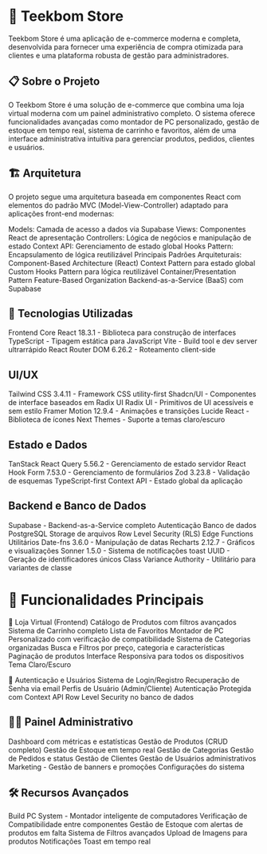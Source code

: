 # 🛒 Teekbom Store

 Teekbom Store é uma aplicação de e-commerce moderna e completa, desenvolvida para fornecer uma experiência de compra otimizada para clientes e uma plataforma robusta de gestão para administradores.

## 📋 Sobre o Projeto
O Teekbom Store é uma solução de e-commerce que combina uma loja virtual moderna com um painel administrativo completo. O sistema oferece funcionalidades avançadas como montador de PC personalizado, gestão de estoque em tempo real, sistema de carrinho e favoritos, além de uma interface administrativa intuitiva para gerenciar produtos, pedidos, clientes e usuários.

## 🏗️ Arquitetura
O projeto segue uma arquitetura baseada em componentes React com elementos do padrão MVC (Model-View-Controller) adaptado para aplicações front-end modernas:

Models: Camada de acesso a dados via Supabase
Views: Componentes React de apresentação
Controllers: Lógica de negócios e manipulação de estado
Context API: Gerenciamento de estado global
Hooks Pattern: Encapsulamento de lógica reutilizável
Principais Padrões Arquiteturais:
Component-Based Architecture (React)
Context Pattern para estado global
Custom Hooks Pattern para lógica reutilizável
Container/Presentation Pattern
Feature-Based Organization
Backend-as-a-Service (BaaS) com Supabase


## 🚀 Tecnologias Utilizadas
Frontend Core
React 18.3.1 - Biblioteca para construção de interfaces
TypeScript - Tipagem estática para JavaScript
Vite - Build tool e dev server ultrarrápido
React Router DOM 6.26.2 - Roteamento client-side


## UI/UX
Tailwind CSS 3.4.11 - Framework CSS utility-first
Shadcn/UI - Componentes de interface baseados em Radix UI
Radix UI - Primitivos de UI acessíveis e sem estilo
Framer Motion 12.9.4 - Animações e transições
Lucide React - Biblioteca de ícones
Next Themes - Suporte a temas claro/escuro


## Estado e Dados
TanStack React Query 5.56.2 - Gerenciamento de estado servidor
React Hook Form 7.53.0 - Gerenciamento de formulários
Zod 3.23.8 - Validação de esquemas TypeScript-first
Context API - Estado global da aplicação

## Backend e Banco de Dados
Supabase - Backend-as-a-Service completo
Autenticação
Banco de dados PostgreSQL
Storage de arquivos
Row Level Security (RLS)
Edge Functions
Utilitários
Date-fns 3.6.0 - Manipulação de datas
Recharts 2.12.7 - Gráficos e visualizações
Sonner 1.5.0 - Sistema de notificações toast
UUID - Geração de identificadores únicos
Class Variance Authority - Utilitário para variantes de classe

# 🎯 Funcionalidades Principais

🏪 Loja Virtual (Frontend)
Catálogo de Produtos com filtros avançados
Sistema de Carrinho completo
Lista de Favoritos
Montador de PC Personalizado com verificação de compatibilidade
Sistema de Categorias organizadas
Busca e Filtros por preço, categoria e características
Paginação de produtos
Interface Responsiva para todos os dispositivos
Tema Claro/Escuro

🔐 Autenticação e Usuários
Sistema de Login/Registro
Recuperação de Senha via email
Perfis de Usuário (Admin/Cliente)
Autenticação Protegida com Context API
Row Level Security no banco de dados

## 👨‍💼 Painel Administrativo
Dashboard com métricas e estatísticas
Gestão de Produtos (CRUD completo)
Gestão de Estoque em tempo real
Gestão de Categorias
Gestão de Pedidos e status
Gestão de Clientes
Gestão de Usuários administrativos
Marketing - Gestão de banners e promoções
Configurações do sistema

## 🛠️ Recursos Avançados
Build PC System - Montador inteligente de computadores
Verificação de Compatibilidade entre componentes
Gestão de Estoque com alertas de produtos em falta
Sistema de Filtros avançados
Upload de Imagens para produtos
Notificações Toast em tempo real
